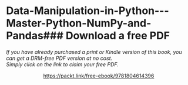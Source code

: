 # Data-Manipulation-in-Python---Master-Python-NumPy-and-Pandas### Download a free PDF

 <i>If you have already purchased a print or Kindle version of this book, you can get a DRM-free PDF version at no cost.<br>Simply click on the link to claim your free PDF.</i>
<p align="center"> <a href="https://packt.link/free-ebook/9781804614396">https://packt.link/free-ebook/9781804614396 </a> </p>